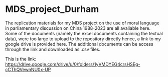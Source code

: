 # MDS_project_Durham

The replication materials for my MDS project on the use of moral language in parliamentary discussion on China 1988-2023 are all avaliable here. Some of the documents (namely the excel documents containing the textual data), were too large to upload to the repository directly hence, a link to my google drive is provided here. The additional documents can be access through the link and downloaded as .csv files. 

This is the link: https://drive.google.com/drive/u/0/folders/1yVMDYEG4crsHSEg-cCThQVewnNU0x-UP
